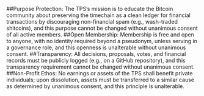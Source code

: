 ##Purpose Protection: The TPS’s mission is to educate the Bitcoin community about preserving the timechain as a clean ledger for financial transactions by discouraging non-financial spam (e.g., wash-traded shitcoins), and this purpose cannot be changed without unanimous consent of all active members.
##Open Membership: Membership is free and open to anyone, with no identity required beyond a pseudonym, unless serving in a governance role, and this openness is unalterable without unanimous consent.
##Transparency: All decisions, proposals, votes, and financial records must be publicly logged (e.g., on a GitHub repository), and this transparency requirement cannot be changed without unanimous consent.
##Non-Profit Ethos: No earnings or assets of the TPS shall benefit private individuals; upon dissolution, assets must be transferred to a similar cause as determined by unanimous consent, and this principle is unalterable.
